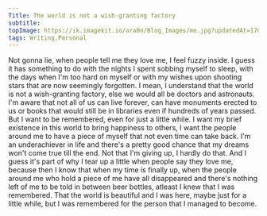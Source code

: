 ```yaml
---
Title: The world is not a wish-granting factory
subtitle: 
topImage: https://ik.imagekit.io/ara0n/Blog_Images/me.jpg?updatedAt=1704402201189
tags: Writing,Personal
---
```

Not gonna lie, when people tell me they love me, I feel fuzzy inside. I guess it has something to do with the nights I spent sobbing myself to sleep, with the days when I'm too hard on myself or with my wishes upon shooting stars that are now seemingly forgotten. I mean, I understand that the world is not a wish-granting factory, else we would all be doctors and astronauts. I'm aware that not all of us can live forever, can have monuments erected to us or books that would still be in libraries even if hundreds of years passed.
But I want to be remembered, even for just a little while. 
I want my brief existence in this world to bring happiness to others, I want the people around me to have a piece of myself that not even time can take back. 
I'm an underachiever in life and there's a pretty good chance that my dreams won't come true till the end. Not that I'm giving up, I hardly do that. And I guess it's part of why I tear up a little when people say they love me, because then I know that when my time is finally up, when the people around me who hold a piece of me have all disappeared and there's nothing left of me to be told in between beer bottles, atleast I knew that I was remembered. That the world is beautiful and I was here, maybe just for a little while, but I was remembered for the person that I managed to become.